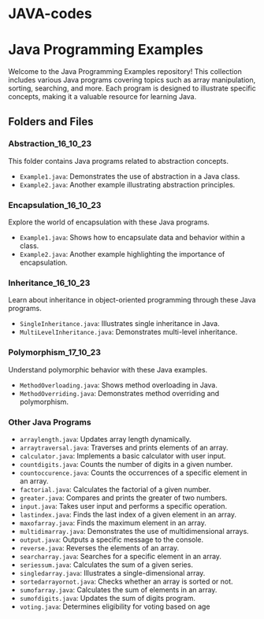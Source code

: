 # JAVA-codes

# Java Programming Examples

Welcome to the Java Programming Examples repository! This collection includes various Java programs covering topics such as array manipulation, sorting, searching, and more. Each program is designed to illustrate specific concepts, making it a valuable resource for learning Java.


## Folders and Files

### Abstraction_16_10_23

This folder contains Java programs related to abstraction concepts. 

- `Example1.java`: Demonstrates the use of abstraction in a Java class.
- `Example2.java`: Another example illustrating abstraction principles.

### Encapsulation_16_10_23

Explore the world of encapsulation with these Java programs.

- `Example1.java`: Shows how to encapsulate data and behavior within a class.
- `Example2.java`: Another example highlighting the importance of encapsulation.

### Inheritance_16_10_23

Learn about inheritance in object-oriented programming through these Java programs.

- `SingleInheritance.java`: Illustrates single inheritance in Java.
- `MultiLevelInheritance.java`: Demonstrates multi-level inheritance.

### Polymorphism_17_10_23

Understand polymorphic behavior with these Java examples.

- `MethodOverloading.java`: Shows method overloading in Java.
- `MethodOverriding.java`: Demonstrates method overriding and polymorphism.

### Other Java Programs

- `arraylength.java`: Updates array length dynamically.
- `arraytraversal.java`: Traverses and prints elements of an array.
- `calculator.java`: Implements a basic calculator with user input.
- `countdigits.java`: Counts the number of digits in a given number.
- `countoccurence.java`: Counts the occurrences of a specific element in an array.
- `factorial.java`: Calculates the factorial of a given number.
- `greater.java`: Compares and prints the greater of two numbers.
- `input.java`: Takes user input and performs a specific operation.
- `lastindex.java`: Finds the last index of a given element in an array.
- `maxofarray.java`: Finds the maximum element in an array.
- `multidimarray.java`: Demonstrates the use of multidimensional arrays.
- `output.java`: Outputs a specific message to the console.
- `reverse.java`: Reverses the elements of an array.
- `searcharray.java`: Searches for a specific element in an array.
- `seriessum.java`: Calculates the sum of a given series.
- `singledarray.java`: Illustrates a single-dimensional array.
- `sortedarrayornot.java`: Checks whether an array is sorted or not.
- `sumofarray.java`: Calculates the sum of elements in an array.
- `sumofdigits.java`: Updates the sum of digits program.
- `voting.java`: Determines eligibility for voting based on age
